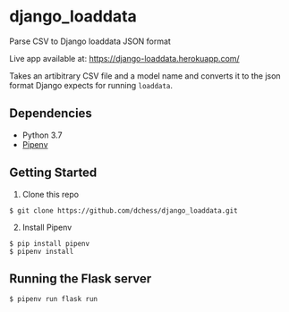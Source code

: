 # django_loaddata
Parse CSV to Django loaddata JSON format

Live app available at: https://django-loaddata.herokuapp.com/

Takes an artibitrary CSV file and a model name and converts it to the 
json format Django expects for running `loaddata`.

## Dependencies

* Python 3.7
* [Pipenv](https://pipenv.readthedocs.io/en/latest/)

## Getting Started

1. Clone this repo

```
$ git clone https://github.com/dchess/django_loaddata.git
```

2. Install Pipenv

```
$ pip install pipenv
$ pipenv install
```

## Running the Flask server

```
$ pipenv run flask run
```